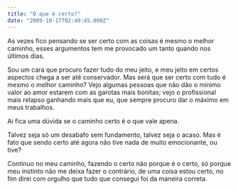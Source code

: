 ```yaml
---
title: "O que é certo?"
date: "2009-10-17T02:40:45.000Z"
---
```


As vezes fico pensando se ser certo com as coisas é mesmo o melhor caminho, esses argumentos tem me provocado um tanto quando nos últimos dias.

Sou um cara que procuro fazer tudo do meu jeito, e meu jeito em certos aspectos chega a ser até conservador. Mas será que ser certo com tudo é mesmo o melhor caminho? Vejo algumas pessoas que não dão o mínimo valor ao amor estarem com as garotas mais bonitas; vejo o profissional mais relapso ganhando mais que eu, que sempre procuro dar o máximo em meus trabalhos.

Ai fica uma dúvida se o caminho certo é o que vale apena.

Talvez seja só um desabafo sem fundamento, talvez seja o acaso. Mas é fato que sendo certo até agora não tive nada de muito emocionante, ou tive?

Continuo no meu caminho, fazendo o certo não porque é o certo, só porque meu instinto não me deixa fazer o contrário, de uma coisa estou certo, no fim direi com orgulho que tudo que consegui foi da maneira correta.